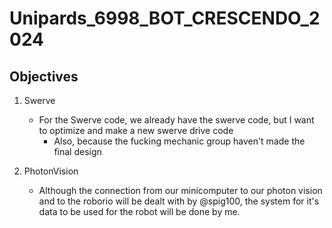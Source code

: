 # Unipards_6998_BOT_CRESCENDO_2024

## Objectives
1. Swerve
    - For the Swerve code, we already have the swerve code, but I want to optimize and make a new swerve drive code
      - Also, because the fucking mechanic group haven't made the final design

2. PhotonVision
   - Although the connection from our minicomputer to our photon vision and to the roborio will be dealt with by @spig100, the system for it's data to be used for the robot will be done by me.
